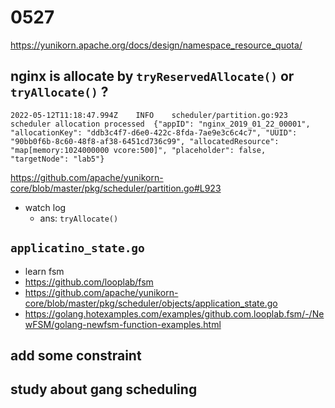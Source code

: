 # 0527
https://yunikorn.apache.org/docs/design/namespace_resource_quota/

## nginx is allocate by ```tryReservedAllocate()``` or ```tryAllocate()``` ? 
```
2022-05-12T11:18:47.994Z	INFO	scheduler/partition.go:923	scheduler allocation processed	{"appID": "nginx_2019_01_22_00001", "allocationKey": "ddb3c4f7-d6e0-422c-8fda-7ae9e3c6c4c7", "UUID": "90bb0f6b-8c60-48f8-af38-6451cd736c99", "allocatedResource": "map[memory:1024000000 vcore:500]", "placeholder": false, "targetNode": "lab5"}
```
https://github.com/apache/yunikorn-core/blob/master/pkg/scheduler/partition.go#L923

  * watch log
    * ans: ```tryAllocate()```

## ```applicatino_state.go```
  * learn fsm
  * https://github.com/looplab/fsm
  * https://github.com/apache/yunikorn-core/blob/master/pkg/scheduler/objects/application_state.go
  * https://golang.hotexamples.com/examples/github.com.looplab.fsm/-/NewFSM/golang-newfsm-function-examples.html

## add some constraint

## study about gang scheduling
